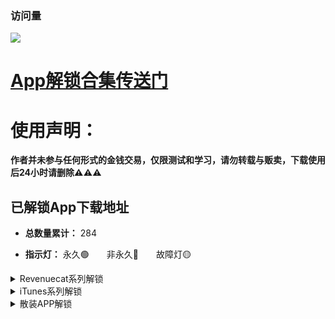 ### 访问量

![](http://profile-counter.glitch.me/chxm1023_Rewrite/count.svg)

# [App解锁合集传送门](https://github.com/chxm1023/Script_X/blob/main/README.md#app%E8%A7%A3%E9%94%81%E5%90%88%E9%9B%86)

# 使用声明：
**作者并未参与任何形式的金钱交易，仅限测试和学习，请勿转载与贩卖，下载使用后24小时请删除⚠️⚠️⚠️**

## 已解锁App下载地址

* **总数量累计：** 284

* **指示灯：** 永久🟢&emsp;&emsp;非永久🔴&emsp;&emsp;故障灯🟡

<details>
   <summary> Revenuecat系列解锁 </summary>

| 序号 | Application | Download | 指示灯 |
| :--: | :-----: | :-----: | :-----: |
|No.<br/>001 | [Fileball](https://raw.githubusercontent.com/chxm1023/Rewrite/main/fileball.js) <br/>(新版已失效)| [点击下载](https://t.cn/A6ScGy9g) |🟡
|No.<br/>002 | VSCO<br/>照片视频编辑 | [点击下载](https://t.cn/AiOSSyU9) |🟢
|No.<br/>003 | 1Blocker<br/>广告拦截 | [点击下载](https://t.cn/A6V7PAjE) |🟢
|No.<br/>004 | 图图记账 | [点击下载](https://t.cn/A6JZS4a0) |🟢
|No.<br/>005 | 手机硬件管家 | [点击下载](https://t.cn/A659O6zK) |🟢
|No.<br/>006 | Tiao<br/>剪贴板管理 | 自己下载<br/>1.5.0<br/>以下版本 |🟢
|No.<br/>007 | Pillow<br/>睡眠周期跟踪 | [点击下载](https://t.cn/A6oupMnR) |🟢
|No.<br/>008 | Scanner Pro<br/>文档扫描 | [点击下载](https://t.cn/A6o0mdwX) |🟢
|No.<br/>009 | Anybox<br/>跨平台书签管理<br/>及稍后读 | [点击下载](https://t.cn/A6oupXiC) |🟢
|No.<br/>010 | APTV<br/>直播流播放器 | [点击下载](https://t.cn/A6S06Lhg) |🟢
|No.<br/>011 | 目标地图 | [点击下载](https://t.cn/A6oeytwe) |🟢
|No.<br/>012 | 谜底黑胶 | [点击下载](https://t.cn/A6oeyX5Y) |🟢
|No.<br/>013 | OffScreen<br/>自律番茄钟 | [点击下载](https://t.cn/A6GJEFmx) |🟢
|No.<br/>014 | 花样文字 | [点击下载](https://t.cn/A6KxKtqG) |🟢
|No.<br/>015 | 天天豆<br/>日记应用 | [点击下载](https://t.cn/A6fgdQ4i) |🟢
|No.<br/>016 <br/>-<br/> |No.<br/>019 | NotBoring<br/>天气，习惯，<br/>计算器，时间 | [点击下载](https://t.cn/A6o1YcVv) |🟢
|No.<br/>020 | NotePlan | [点击下载](https://t.cn/A6KVzj2S) |🟢
|No.<br/>021 | Grow<br/>健康运动 | [点击下载](https://t.cn/A6a6LKSV) |🟢
|No.<br/>022 | Spark_Mail<br/>邮箱管理 | [点击下载](https://t.cn/A6KIVclG) |🟢
|No.<br/>023 | 白云天气 | [点击下载](https://t.cn/A6IKeLj1) |🟢
|No.<br/>024 | Malloc VPN | [点击下载](https://t.cn/A6KajYuG) |🟢
|No.<br/>025 | AudioMack<br/>音乐App | [点击下载](https://t.cn/A6KS2mvG) |🟢
|No.<br/>026 | WidgetArt<br/>自定义小组件 | [点击下载](https://t.cn/A6GugI9C) |🟢
|No.<br/>027 | Apollo<br/>记录影视 | [点击下载](https://t.cn/A6X7TuG8) |🟢
|No.<br/>028 | Aphrodite<br/>啪啪啪日历 | [点击下载](https://t.cn/A6MavcIV) |🟢
|No.<br/>029 | Happy:Days<br/>小组件App | [点击下载](https://t.cn/A6KyTqaH) |🟢
|No.<br/>030 | Brass<br/>定制图标&小组件 | [点击下载](https://t.cn/A66b7Slx) |🟢
|No.<br/>031 | Email Me<br/>给自己发邮箱 | [点击下载](https://t.cn/A6Ke5PiP) |🟢
|No.<br/>032 | Tangerine<br/>习惯与情绪追踪 | [点击下载](https://t.cn/A6IXmXQj) |🟢
|No.<br/>033 | Noto笔记 | [点击下载](https://t.cn/A62GZOSF) |🟢
|No.<br/>034 | ElementNote<br/>笔记&PDF | [点击下载](https://t.cn/A69b6yMa) |🟢
|No.<br/>035 | 小决定<br/>选择困难症克星 | [点击下载](https://t.cn/AipMqprZ) |🟢
|No.<br/>036 | Alpenglow<br/>日出日落 | [点击下载](https://t.cn/A69ooWm6) |🟢
|No.<br/>037 | TimeFinder<br/>提醒App | [点击下载](https://t.cn/A69YGCW8) |🟢
|No.<br/>038 | TouchRetouch<br/>水印清理 | [点击下载](https://t.cn/Ai8wl7bX) |🟢
|No.<br/>039 | bluredit<br/>模糊视频&照片 | [点击下载](https://t.cn/A69mnM1b) |🟢
|No.<br/>040 | Photo Cleaner<br/>照片清理 | [点击下载](https://t.cn/A6qK2YhO) |🟢
|No.<br/>041 | Brovacy<br/>隐私浏览器 | [点击下载](https://t.cn/A69upwlg) |🟢
|No.<br/>042 | YubePiP<br/>油管播放器 | [点击下载](https://t.cn/A69B5CXH) |🟢
|No.<br/>043 | Zoomable<br/>桌面浏览器 | [点击下载](https://t.cn/A69B5oxk) |🟢
|No.<br/>044 | Startodo | [点击下载](https://t.cn/A69B5lQq) |🟢
|No.<br/>045 | Appspree | [点击下载](https://t.cn/A6otfeAc) |🟢
|No.<br/>046 | MetaSurf<br/>社交浏览器 | [点击下载](https://t.cn/A6S9d1l6) |🟢
|No.<br/>047 | PipDoc<br/>画中画 | [点击下载](https://t.cn/A69Bt9ca) |🟢
|No.<br/>048 | 事线<br/>串事成线 | [点击下载](https://t.cn/A696WVwt) |🟢
|No.<br/>049 | 物品指南 | [点击下载](https://t.cn/A69BiAey) |🟢
|No.<br/>050 | Cookie<br/>记账 | [点击下载](https://t.cn/A6cqfdMK) |🟢
|No.<br/>051 | InPaper<br/>创作壁纸 | [点击下载](https://t.cn/A69DvQmn) |🟢
|No.<br/>052 | 奇妙组件<br/>桌面小组件 | [点击下载](https://t.cn/A69DP9iE) |🟢
|No.<br/>053 | 卡片馆<br/>相框复古胶片 | [点击下载](https://t.cn/A6aVq4er) |🟢
|No.<br/>054 | Darkroom<br/>照片/视频编辑 | [点击下载](https://t.cn/A6Cq2beF) |🟢
|No.<br/>055 | Personal Best<br/>运动报告 | [点击下载](https://t.cn/A6qgtI88) |🟢
|No.<br/>056 | 西江诗词 | [点击下载](https://t.cn/A6CFTG1l) |🟢
|No.<br/>057 | Lens智图<br/>画质增强<br/>AI作画 | [点击下载](https://t.cn/A6NIfo7O) |🟢
|No.<br/>058 | Imagex<br/>AI图片改善<br/>图片画质 | [点击下载](https://t.cn/A6NI6KJY) |🟢
|No.<br/>059 | 自动点击器<br/>Auto Clicker | [点击下载](https://t.cn/A6NIJZK9) |🟢
|No.<br/>060 | 旺财记账 | [点击下载](https://t.cn/A6pXpoBZ) |🟢
|No.<br/>061 | Diarly日历 | [点击下载](https://t.cn/A6pXNOM5) |🟢
|No.<br/>062 | ChatAI中文<br/>人工智能聊天 | [点击下载](https://t.cn/A6p1ANqR) |🟢
|No.<br/>063 | MoneyThings<br/>记账APP | [点击下载](https://t.cn/A6pg9nPW) |🟢
|No.<br/>064 | SalesCat<br/>RevenueCat客户端 | [点击下载](https://t.cn/A6pFPFKM) |🟢
|No.<br/>065 | MatrixClocca<br/>矩阵时钟 | [点击下载](https://t.cn/A6pFhtw1) |🟢
|No.<br/>066 | MoneyThings<br/>记账APP | [点击下载](https://t.cn/A6NIJZK9) |🟢
|No.<br/>067 | 饭卡-记录饮食<br/>热量卡路里 | [点击下载](https://t.cn/A60P93t8) |🟢
|No.<br/>068 | 贴心记-记录<br/>重要的人和事 | [点击下载](https://t.cn/A60P91Xj) |🟢

</details>


<details>
   <summary> iTunes系列解锁 </summary>

| 序号 | Application | Download | 指示灯 |
| :--: | :-----: | :-----: | :-----: |
|No.<br/>001 | TextEditor<br/>文件管理 |[点击下载](https://t.cn/A6osqlkO) |🟢
|No.<br/>002 | Anki Note<br/>备忘录 | [点击下载](http://t.cn/A6oTR5RT) |🔴
|No.<br/>003 | ProKnockOut<br/>抠图修图P图 | [点击下载](https://t.cn/A6o0jEZ7) |🔴
|No.<br/>004 | Focos相机<br/>(新版失效) | [点击下载](https://t.cn/AilyJ3mp) |🔴
|No.<br/>005 | TT<br/>私密相册管家 | [点击下载](https://t.cn/A6oupmyJ) |🔴
|No.<br/>006 | VPN unlimited | [点击下载](https://t.cn/A6iC6kaY) |🟢
|No.<br/>007 | Picsew截长图 | [点击下载](http://t.cn/Aig753CC) |🟢
|No.<br/>008 | Panda Widget<br/>小组件 | [点击下载](https://t.cn/A6oupKTt) |🟢
|No.<br/>009<br/>-<br/>No.<br/>044 |计算器Air<br/>立即翻译<br/>键盘<br/>立即翻译<br/>QrScan<br/>二维码Air <br/>翻译照片<br/>Find Air <br/>填色本Air<br/>Scanner Air<br/>笔记Air<br/>脚步Air <br/>拼贴画Air<br/>饥饿Air<br/>BeLingual<br/>Widgetbot<br/>天气Air<br/>OweMe<br/>Pixit<br/>H2O<br/>字体Air<br/>Speech Air<br/>习惯Air<br/>Quotes Air<br/>循環Air<br/>计划Air<br/>PDF Air<br/>Story Air<br/>期刊 Air<br/>用度 Air<br/>植物 Air<br/>密码 Air<br/>字典空气 Air<br/>传真Air<br/>设计 Air<br/>卡路里Air | [点击下载](https://t.cn/A6CP7ofw) |🔴
|No.<br/>045 | 压缩软件 | [点击下载](https://t.cn/A6KVDlFZ) |🟢
|No.<br/>046 | 一键水印 | [点击下载](https://t.cn/A6KoN4rd) |🟢
|No.<br/>047 | 一寸证件照 | [点击下载](https://t.cn/A6KoNG6A) |🟢
|No.<br/>048 | 爱提词 | [点击下载](https://t.cn/A6KoNyQL) |🟢
|No.<br/>049 | Zip压缩解压 | [点击下载](https://t.cn/A6KoNa0g) |🟢
|No.<br/>050 | 文件管理器 | [点击下载](https://t.cn/A6KoNob8) |🟢
|No.<br/>051 | SaveTik | [点击下载](https://t.cn/A6KoNtjG) |🟢
|No.<br/>052 | Instant Saver<br/>ins下载 | [点击下载](https://t.cn/A6KoNV6v) |🟢
|No.<br/>053 | 仿手写 | [点击下载](https://t.cn/A6KVDYWi) |🟢
|No.<br/>054 | Diarly<br/>日记&备忘录 | [点击下载](https://t.cn/A6KMugF3) |🟢
|No.<br/>055 | 小鸡专注 | [点击下载](https://t.cn/A6KIweIU) |🟢
|No.<br/>056 | Pandora<br/>管理订阅 | [点击下载](https://t.cn/A6SijIXp) |🟢
|No.<br/>057 | Booka<br/>极简书房 | [点击下载](https://t.cn/AikydkVf) |🟢
|No.<br/>058 | 拼图酱 | [点击下载](https://t.cn/AiuTkkXO) |🟢
|No.<br/>059 | dB Meter<br/>分贝仪 | [点击下载](https://t.cn/A69uZoU8) |🟢
|No.<br/>060 | 习惯清单 | [点击下载](https://t.cn/A69Bd4u1) |🟢
|No.<br/>061 | 手机清理 | [点击下载](https://t.cn/A69D8j28) |🟢
|No.<br/>062 | 文档表格编辑 | [点击下载](https://t.cn/A6C2hakC) |🔴
|No.<br/>063 | 文字扫描 | [点击下载](https://t.cn/A6CyLxAF) |🔴
|No.<br/>064 | 图片PDF<br/>转换器 | [点击下载](https://t.cn/A6CyLIXn) |🔴
|No.<br/>065 | Pro CCD<br/>复古相机 | [点击下载](https://t.cn/A6CvQlEp) |🔴
|No.<br/>065 | Koloro<br/>滤镜君 | [点击下载](https://t.cn/A6M6toeO) |🔴
|No.<br/>066 | Vlog Star<br/>视频编辑器 | [点击下载](https://t.cn/A6CfULml) |🔴
|No.<br/>067 | Daylio<br/>日记 | [点击下载](https://t.cn/A65221md) |🔴
|No.<br/>068 | CostMemo<br/>生活记账 | [点击下载](https://t.cn/A6C6pLaZ) |🟢
|No.<br/>069 | DoMemo<br/>笔记和备忘录 | [点击下载](https://t.cn/A6C6pGnC) |🟢
|No.<br/>070 | 周周记 | [点击下载](https://t.cn/A6C6pcC0) |🟢
|No.<br/>071 | OldRoll<br/>复古相机 | [点击下载](https://t.cn/A6J8wJXV) |🔴
|No.<br/>072 | PrettyUp<br/>视频P图 | [点击下载](https://t.cn/A6ChGQgY) |🔴
|No.<br/>074 | 谜底时钟 | [点击下载](https://t.cn/A6og4CvR) |🔴
|No.<br/>075 | 高级恋爱话术 | [点击下载](https://t.cn/A6CERvg1) |🟢
|No.<br/>076 | 3D Scanner<br/>平面图 | [点击下载](https://t.cn/A6CCxxqJ) |🟢
|No.<br/>077 | Colorful Widget<br/>小组件 | [点击下载](https://t.cn/A6N4oF3J) |🟢
|No.<br/>078 | iScreen<br/>小组件 | [点击下载](https://t.cn/A6MsPY5O) |🟢
|No.<br/>079 | aDiary<br/>待办日记本 | [点击下载](https://t.cn/A6NiI4mt) |🔴
|No.<br/>080 | 年轮3 | [点击下载](https://t.cn/A6pZiooP) |🟢
|No.<br/>081 | Gemini Photos | [点击下载](https://t.cn/A6p23yIj) |🟢
|No.<br/>082 | PhotoRetouch<br/>消除笔P图 | [点击下载](https://t.cn/A6pbokZp) |🔴
|No.<br/>083 | 音频剪辑 | [点击下载](https://t.cn/A6pMonHW) |🔴
|No.<br/>084 | MotionNinja | [点击下载](https://t.cn/A69TrSWs) |🔴
|No.<br/>085 | Today日记 | [点击下载](https://t.cn/A6NKldXq) |🔴
|No.<br/>086 | iconser<br/>图标更换 | [点击下载](https://t.cn/A60h7GnC) |🟢
|No.<br/>087 | TinyPNG | [点击下载](https://t.cn/A60hZuBp) |🟢
|No.<br/>088 | 测量工具 | [点击下载](https://t.cn/A60hZdE0) |🟢
|No.<br/>089 | 分贝测试仪 | [点击下载](https://t.cn/A60hZkHa) |🟢
|No.<br/>090 | 小红图 | [点击下载](https://t.cn/A60hwyUA) |🟢
|No.<br/>091 | 扫描王 | [点击下载](https://t.cn/A60hwbSK) |🟢
|No.<br/>092 | PutApp<br/>应用收集 | [点击下载](https://t.cn/A6pFrrY7) |🟢
|No.<br/>093 | 录音机 | [点击下载](https://t.cn/A60hAw21) |🟢
|No.<br/>094 | 录音专业版<br/>应用收集 | [点击下载](https://t.cn/A60hA2RH) |🟢
|No.<br/>095 | 拍特内头 | [点击下载](https://t.cn/A60hLTkM) |🔴

</details>


<details>
   <summary> 散装APP解锁 </summary>

| 序号 | Application | Download | 指示灯 |
| :--: | :-----: | :-----: | :-----: |
|No.<br/>001 | Nicegram<br/>Tg电报 | [点击下载](https://t.cn/A6ou0MCe) | 🟢
|No.<br/>002 | 绘影字幕 | [点击下载](https://t.cn/A6oe27Yx) | 🔴
|No.<br/>003 | 熊猫壁纸 | [点击下载](https://t.cn/A6ou0ipN) | 🔴
|No.<br/>004 | 搜图神器 | [点击下载](https://t.cn/A6ogWd6z) | 🔴
|No.<br/>005 | PS 图片编辑 | [点击下载](https://t.cn/A6ou0oGd) | 🔴
|No.<br/>006 | 彩云天气 | [点击下载](https://t.cn/A66d95hV) | 🔴
|No.<br/>007 | 一言 | [点击下载](https://t.cn/Aini0veg) | 🔴
|No.<br/>008 | 网速管家 | [点击下载](https://t.cn/A6ou0r5U) | 🔴
|No.<br/>009 | 悟饭掌悦 | [点击下载](https://t.cn/A6o114Kq) | 🔴
|No.<br/>010 | 酷我音乐 | [点击下载](https://t.cn/AipWyJvV) | 🔴
|No.<br/>011 | Emby播<br/>解锁播放 | [点击下载](https://t.cn/A6ouHd2U) | 🔴
|No.<br/>012 | 扫描全能王 | [点击下载](https://t.cn/A6ouHe4B) | 🔴
|No.<br/>013 | 百度网盘 | [点击下载](https://t.cn/A6ouHDsJ) | 🔴
|No.<br/>014 | 一刻相册 | [点击下载](https://t.cn/Ainbj7GV) | 🔴
|No.<br/>015 | 阿里云盘 | [点击下载](https://t.cn/A6GqTACm) | 🔴
|No.<br/>016 | Picsart美易 | [点击下载](https://t.cn/A6MxZ5q1) | 🔴
|No.<br/>017 | 起伏<br/>睡眠-冥想<br/>白噪音 | [点击下载](https://t.cn/A6ouQzMi) | 🔴
|No.<br/>018 | 布丁锁屏 | [点击下载](https://t.cn/A6o11VGR) | 🔴
|No.<br/>019 | Wallcraft<br/>壁纸 | [点击下载](http://t.cn/A6iO7Eht) | 🟢
|No.<br/>020 | Symbolab计算器 | [点击下载](https://t.cn/A6cE1x9u) | 🔴
|No.<br/>021 | Spotify音乐播放器 | [点击下载](https://t.cn/A6xkbHKA) | 🔴
|No.<br/>022 | 推糖<br/>爱豆壁纸<br/>美图社区 | [点击下载](https://t.cn/Ai3pMcdl) | 🔴
|No.<br/>023 | Boom<br/>音乐播放器 | [点击下载](https://t.cn/A6f1C1rG) | 🔴
|No.<br/>024 | 傲软抠图 | [点击下载](https://t.cn/A6xBOE5d) | 🔴
|No.<br/>025 | 傲软扫描 | [点击下载](https://t.cn/A6o1jHWR) | 🔴
|No.<br/>026 | 傲软PDF转换 | [点击下载](https://t.cn/A6o1j588) | 🔴
|No.<br/>027 | 傲软PDF编辑 | [点击下载](https://t.cn/A6o1jCGU) | 🔴
|No.<br/>028 | 傲软投屏 | [点击下载](https://t.cn/A65nw9gx) | 🔴
|No.<br/>029 | 咖映<br/>虚拟直播助手 | [点击下载](https://t.cn/A6o1lsFL) | 🔴
|No.<br/>030 | 轻闪PDF | [点击下载](https://t.cn/A6o1iiI2) | 🔴
|No.<br/>031 | 乃糖小组件 | [点击下载](https://t.cn/A6o1iMdP) | 🔴
|No.<br/>032 | 佐糖<br/>一键抠图<br/>换背景 | [点击下载](https://t.cn/A6o1iVTI) | 🔴
|No.<br/>033 | 佐糖<br/>照片修复 | [点击下载](https://t.cn/A6o1itzG) | 🔴
|No.<br/>034 | Agenda<br/>笔记 | [点击下载](https://t.cn/A6ouQyEq) | 🔴
|No.<br/>035 | 云听<br/>听书App | [点击下载](https://t.cn/A6ouQ21g) | 🔴
|No.<br/>036 | Cubox<br/>收藏阅读 | [点击下载](https://t.cn/A6x4qhyJ) | 🔴
|No.<br/>037 | 小组件盒子 | [点击下载](https://t.cn/A6oDCwJ6) | 🔴
|No.<br/>038 | 格式转换 | [点击下载](https://t.cn/A6KtskIp) | 🔴
|No.<br/>039 | 手机扫描 | [点击下载](https://t.cn/A6KcuPty) | 🔴
|No.<br/>040 | 图片编辑 | [点击下载](https://t.cn/A6KcuGEk) | 🔴
|No.<br/>041 | 九宫格切图 | [点击下载](https://t.cn/A6KcuVV8) | 🔴
|No.<br/>042 | 头像制作 | [点击下载](https://t.cn/A6KcuxvH) | 🔴
|No.<br/>043 | 早安打卡 | [点击下载](https://t.cn/A6Kcuijk) | 🔴
|No.<br/>044 | 配音<br/>变音变声器 | [点击下载](https://t.cn/A6X4ZKqW) | 🔴
|No.<br/>045 | 如期<br/>记录保质期 | [点击下载](https://t.cn/A6KVkB2y) | 🔴
|No.<br/>046 | iLove PDF<br/>编辑/扫描 | [点击下载](https://t.cn/A62Xkhs6) | 🔴
|No.<br/>047 | VN<br/>视频剪辑 | [点击下载](https://t.cn/A6f4hPxo) | 🔴
|No.<br/>048 | 日杂相机 | [点击下载](https://t.cn/A6KMxlLF) | 🔴
|No.<br/>049 | Fomz相机 | [点击下载](https://t.cn/A6KMxOrR) | 🔴
|No.<br/>050 | 大神水印 | [点击下载](https://t.cn/A6Kfbf71) | 🔴
|No.<br/>051 | 电视家 | [点击下载](https://t.cn/A6KxaEw8) | 🔴
|No.<br/>052 | 极简扫描 | [点击下载](https://t.cn/A6KJaeDD) | 🔴
|No.<br/>053 | PhotoSlip<br/>照片清理大师 | [点击下载](https://t.cn/A6XMsIv7) | 🔴
|No.<br/>054 | 猫头鹰<br/>文件管理 | [点击下载](https://t.cn/A6Kotbjs) | 🔴
|No.<br/>055 | 爱剪辑 | [点击下载](https://t.cn/A6KKPMgP) | 🔴
|No.<br/>056 | Collart | [点击下载](https://t.cn/A6KOxZ9O) | 🟢
|No.<br/>057 | 拼图趣 | [点击下载](https://t.cn/A6KOxIoD) | 🟢
|No.<br/>058 | 睡前故事大全 | [点击下载](https://t.cn/A6Uy3Kxo) | 🟢
|No.<br/>059 | 网速测速大师 | [点击下载](https://t.cn/A6KOx2xo) | 🟢
|No.<br/>060 | 测速管家 | [点击下载](https://t.cn/A6KOxyCH) | 🟢
|No.<br/>0061 | Pixelance | [点击下载](https://t.cn/A6KOxcj9) | 🟢
|No.<br/>062 | TopWidgets<br/>万能小组件 | [点击下载](https://t.cn/A6IpJYjM) | 🟢
|No.<br/>063 | 极简汇率 | [点击下载](https://t.cn/A6ckbDYO) | 🟢
|No.<br/>064 | AdGuard | [点击下载](https://t.cn/A6xe1oaK) | 🟢
|No.<br/>065 | 番薯小说 | [点击下载](https://t.cn/A6CX524j) | 🟢
|No.<br/>066 | 阅读记录 | [点击下载](https://t.cn/A6GJPYdo) | 🔴
|No.<br/>067 | Wink<br/>像修图一样修视频 | [点击下载](https://t.cn/A6ouQvnT) | 🔴
|No.<br/>068 | 蛋啵<br/>宝宝版美图秀秀 | [点击下载](https://t.cn/A69AjDYp) | 🔴
|No.<br/>069 | 潮自拍 | [点击下载](https://t.cn/A6A2Sybv) | 🔴
|No.<br/>070 | 海报工厂 | [点击下载](https://t.cn/A66WBa0v) | 🔴
|No.<br/>071 | Chic<br/>创意胶片相机 | [点击下载](https://t.cn/A6oLDrrK) | 🔴
|No.<br/>072 | 美颜相机 | [点击下载](https://t.cn/A69cNPHr) | 🔴
|No.<br/>073 | 美图秀秀 | [点击下载](https://t.cn/AiN3YLHl) | 
|No.<br/>074 | Fimo相机<br/>(不登录<br/>恢复购买) | [点击下载](https://t.cn/A6ouHsIk) | 🟢
|No.<br/>075 | 小习惯<br/>打卡App | [点击下载](https://t.cn/A69lQVtI) | 🔴
|No.<br/>076 | Mate<br/>翻译神器 | [点击下载](https://t.cn/A69OzKuZ) | 🔴
|No.<br/>077 | 得间小说 | [点击下载](https://t.cn/A6i8BXBm) | 🔴
|No.<br/>078 | Moji辞书<br/>学习日语 | [点击下载](https://t.cn/A6fK4RkD) | 🔴
|No.<br/>079 | Batched<br/>图片编辑器 | [点击下载](https://t.cn/A69YGbhk) | 🟢
|No.<br/>080 | 倒数纪念日 | [点击下载](https://t.cn/A6t6nFst) | 🔴
|No.<br/>081 | 青柠设计<br/>P图抠图海报 | [点击下载](https://t.cn/A69gPvA3) | 🔴
|No.<br/>082 | 配音秀 | [点击下载](https://t.cn/A6hiqy80) | 🔴
|No.<br/>083 | 蓝基因 | [点击下载](https://t.cn/A6CMvGPe) | 🔴
|No.<br/>084 | 一天阅读 | [点击下载](https://t.cn/A6C6jqJt) | 🔴
|No.<br/>085 | 小时尚 | [点击下载](https://t.cn/A6Xr4Kjn) | 🔴
|No.<br/>086 | 计算器HD | [点击下载](http://t.cn/A6xF7wam) | 🔴
|No.<br/>087<br/>-<br/>|No.<br/>092 | 万能播放器<br/>万能变声器<br/>塔罗牌<br/>Art Widget(小组件)<br/>memo(标签小组件)<br/>NFC(标签读写器工具) | [点击下载](https://t.cn/A6CojaZe) | 🔴
|No.<br/>093 | 薄荷健康 | [点击下载](https://t.cn/A69ull4r) | 🔴
|No.<br/>094 | 菜谱大全 | [点击下载](https://t.cn/AijzV2It) | 🔴
|No.<br/>095 | 烘培小屋 | [点击下载](https://t.cn/AipIBR88) | 🔴
|No.<br/>096 | 香哈菜谱 | [点击下载](https://t.cn/AipUXQUl) | 🔴
|No.<br/>097 | 排班日历 | [点击下载](https://t.cn/A6Nz3Zuo) | 🔴
|No.<br/>098 | Xmind<br/>思维导图 | [点击下载](https://t.cn/AipCL5zE) | 🟢
|No.<br/>099 | 靓机汇 | [点击下载](https://t.cn/A6NMLjKA) | 🔴
|No.<br/>100 | 挖财记账 | [点击下载](https://t.cn/A66nU5uI) | 🔴
|No.<br/>101 | 野果阅读 | [点击下载](https://t.cn/A6NTIw89) | 🔴
|No.<br/>102 | 夸克 | [点击下载](https://t.cn/A69h68E2) | 🔴
|No.<br/>103 | 蜗牛睡眠 | [点击下载](https://t.cn/A6NBzdYh) | 🔴
|No.<br/>104 | 网易蜗牛读书 | [点击下载](https://t.cn/A6NBBLeU) | 🔴
|No.<br/>105 | DailyArt<br/>(每日艺术) | [点击下载](https://t.cn/A6pv6XfN) | 🔴
|No.<br/>106 | 录屏 | [点击下载](https://t.cn/A6pvVCrS) | 🔴
|No.<br/>107 | 大神P图 | [点击下载](https://t.cn/A6p7eiRM) | 🔴
|No.<br/>108 | 乐秀 | [点击下载](https://t.cn/A6p7XAT4) | 🔴
|No.<br/>109 | 多功能视频剪辑 | [点击下载](https://t.cn/A6p7XyPT) | 🔴
|No.<br/>110 | iTranslate<br/>翻译App | [点击下载](https://t.cn/A6p2IR1g) | 🟢
|No.<br/>111 | Icon Killer | [点击下载](https://t.cn/A6py6nmc) | 🟢
|No.<br/>112 | 字体册 | [点击下载](https://t.cn/A6py6uxY) | 🟢
|No.<br/>113 | 充电助手 | [点击下载](https://t.cn/A6py63ac) | 🔴
|No.<br/>114 | 声波助手 | [点击下载](https://t.cn/A6py610v) | 🟢
|No.<br/>115 | 图纸通 | [点击下载](https://t.cn/A6pbMy8f) |🔴
|No.<br/>116 | Calendars<br/>日历/计划 | [点击下载](https://t.cn/A6Kpq9a6) |🔴
|No.<br/>117 | 微信听书 | [点击下载](https://t.cn/A60hLTkM) |🔴
|No.<br/>118 | 冥想星球 | [点击下载](https://t.cn/A6pmsyPj) |🔴
|No.<br/>119 | WPS Office | [点击下载](https://t.cn/A6KOhd30) |🔴
|No.<br/>120 | 墨迹天气 | [点击下载](https://t.cn/A69ukfNz) |🔴
|No.<br/>121 | Pixelup<br/>AI照片增强器 | [点击下载](https://t.cn/A60PK5CX) |🔴

</details>
